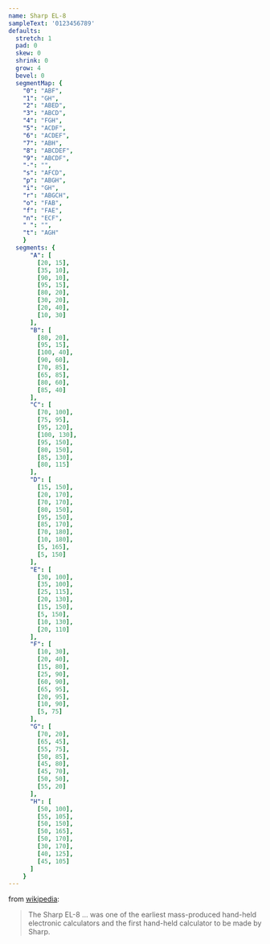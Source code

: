 ```yaml
---
name: Sharp EL-8
sampleText: '0123456789'
defaults:
  stretch: 1
  pad: 0
  skew: 0
  shrink: 0
  grow: 4
  bevel: 0
  segmentMap: {
    "0": "ABF",
    "1": "GH",
    "2": "ABED",
    "3": "ABCD",
    "4": "FGH",
    "5": "ACDF",
    "6": "ACDEF",
    "7": "ABH",
    "8": "ABCDEF",
    "9": "ABCDF",
    "-": "",
    "s": "AFCD",
    "p": "ABGH",
    "i": "GH",
    "r": "ABGCH",
    "o": "FAB",
    "f": "FAE",
    "n": "ECF",
    " ": "",
    "t": "AGH"
    }
  segments: {
      "A": [
        [20, 15],
        [35, 10],
        [90, 10],
        [95, 15],
        [80, 20],
        [30, 20],
        [20, 40],
        [10, 30]
      ],
      "B": [
        [80, 20],
        [95, 15],
        [100, 40],
        [90, 60],
        [70, 85],
        [65, 85],
        [80, 60],
        [85, 40]
      ],
      "C": [
        [70, 100],
        [75, 95],
        [95, 120],
        [100, 130],
        [95, 150],
        [80, 150],
        [85, 130],
        [80, 115]
      ],
      "D": [
        [15, 150],
        [20, 170],
        [70, 170],
        [80, 150],
        [95, 150],
        [85, 170],
        [70, 180],
        [10, 180],
        [5, 165],
        [5, 150]
      ],
      "E": [
        [30, 100],
        [35, 100],
        [25, 115],
        [20, 130],
        [15, 150],
        [5, 150],
        [10, 130],
        [20, 110]
      ],
      "F": [
        [10, 30],
        [20, 40],
        [15, 80],
        [25, 90],
        [60, 90],
        [65, 95],
        [20, 95],
        [10, 90],
        [5, 75]
      ],
      "G": [
        [70, 20],
        [65, 45],
        [55, 75],
        [50, 85],
        [45, 80],
        [45, 70],
        [50, 50],
        [55, 20]
      ],
      "H": [
        [50, 100],
        [55, 105],
        [50, 150],
        [50, 165],
        [50, 170],
        [30, 170],
        [40, 125],
        [45, 105]
      ]
    }
---
```

from [wikipedia](https://en.wikipedia.org/wiki/Sharp_EL-8):

> The Sharp EL-8 ... was one of the earliest mass-produced hand-held  electronic calculators
> and the first hand-held calculator to be made by Sharp.  